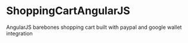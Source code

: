 ShoppingCartAngularJS
=====================

AngularJS barebones shopping cart built with paypal and google wallet integration

